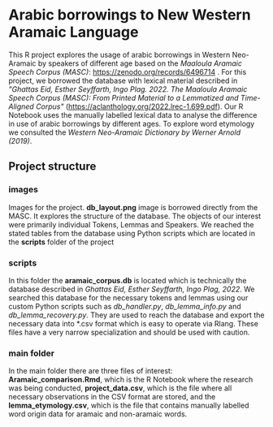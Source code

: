# Arabic borrowings to New Western Aramaic Language
This R project explores the usage of arabic borrowings in Western Neo-Aramaic by speakers of different age based on the *Maaloula Aramaic Speech Corpus (MASC)*: https://zenodo.org/records/6496714 . For this project, we borrowed the database with lexical material described in *"Ghattas Eid, Esther Seyffarth, Ingo Plag. 2022. The Maaloula Aramaic Speech Corpus (MASC): From Printed Material to a Lemmatized and Time-Aligned Corpus"* (https://aclanthology.org/2022.lrec-1.699.pdf). Our R Notebook uses the manually labelled lexical data to analyse the difference in use of arabic borrowings by different ages. To explore word etymology we consulted the *Western Neo-Aramaic Dictionary by Werner Arnold (2019)*.

## Project structure

### images
Images for the project. **db_layout.png** image is borrowed directly from the MASC. It explores the structure of the database. The objects of our interest were primarily individual Tokens, Lemmas and Speakers. We reached the stated tables from the database using Python scripts which are located in the **scripts** folder of the project

### scripts
In this folder the **aramaic_corpus.db** is located which is technically the database described in *Ghattas Eid, Esther Seyffarth, Ingo Plag, 2022*. We searched this database for the necessary tokens and lemmas using our custom Python scripts such as *db_handler.py*, *db_lemma_info.py* and *db_lemma_recovery.py*. They are used to reach the database and export the necessary data into *.csv format which is easy to operate via Rlang. These files have a very narrow specialization and should be used with caution.

### main folder
In the main folder there are three files of interest: **Aramaic_comparison.Rmd**, which is the R Notebook where the research was being conducted, **project_data.csv**, which is the file where all necessary observations in the CSV format are stored, and the **lemma_etymology.csv**, which is the file that contains manually labelled word origin data for aramaic and non-aramaic words.